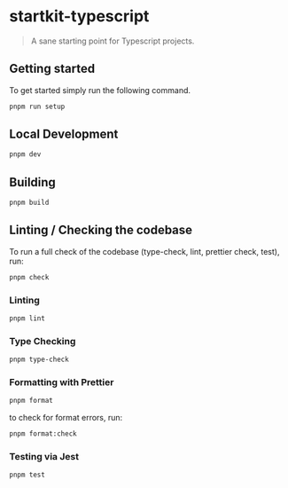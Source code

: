 # startkit-typescript

> A sane starting point for Typescript projects.

## Getting started

To get started simply run the following command.

```sh
pnpm run setup
```

## Local Development

```sh
pnpm dev
```

## Building

```sh
pnpm build
```

## Linting / Checking the codebase

To run a full check of the codebase (type-check, lint, prettier check, test), run:

```sh
pnpm check
```

### Linting

```sh
pnpm lint
```

### Type Checking

```sh
pnpm type-check
```

### Formatting with Prettier

```sh
pnpm format
```

to check for format errors, run:

```sh
pnpm format:check
```

### Testing via Jest

```sh
pnpm test
```
